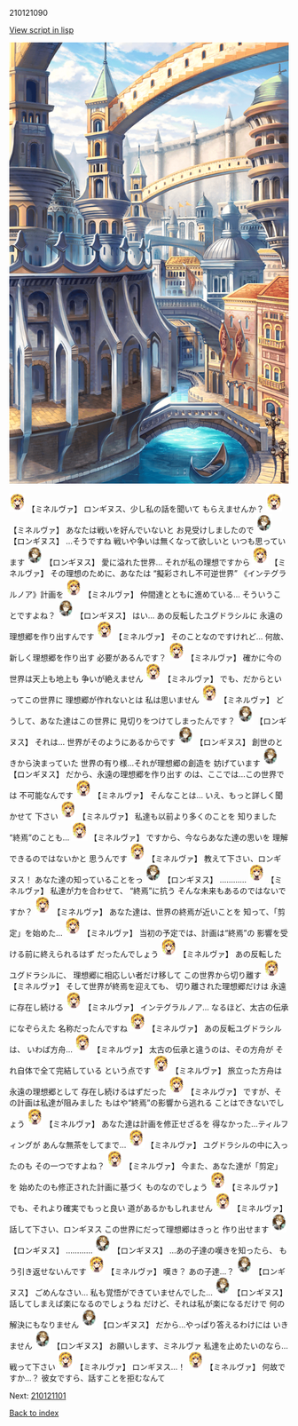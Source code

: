210121090

[View script in lisp](../scripts/210121090.txt)

![006_town2.png](../images/backgrounds/006_town2.png)

<img src="../images/units/5302521.png" alt="5302521.png" height="34"/>
【ミネルヴァ】
ロンギヌス、少し私の話を聞いて
もらえませんか？

<img src="../images/units/5302521.png" alt="5302521.png" height="34"/>
【ミネルヴァ】
あなたは戦いを好んでいないと
お見受けしましたので

<img src="../images/units/5300131.png" alt="5300131.png" height="34"/>
【ロンギヌス】
…そうですね
戦いや争いは無くなって欲しいと
いつも思っています

<img src="../images/units/5300131.png" alt="5300131.png" height="34"/>
【ロンギヌス】
愛に溢れた世界…
それが私の理想ですから

<img src="../images/units/5302521.png" alt="5302521.png" height="34"/>
【ミネルヴァ】
その理想のために、あなたは
“擬彩されし不可逆世界”
《インテグラルノア》計画を

<img src="../images/units/5302521.png" alt="5302521.png" height="34"/>
【ミネルヴァ】
仲間達とともに進めている…
そういうことですよね？

<img src="../images/units/5300131.png" alt="5300131.png" height="34"/>
【ロンギヌス】
はい…
あの反転したユグドラシルに
永遠の理想郷を作り出すんです

<img src="../images/units/5302521.png" alt="5302521.png" height="34"/>
【ミネルヴァ】
そのことなのですけれど…
何故、新しく理想郷を作り出す
必要があるんです？

<img src="../images/units/5302521.png" alt="5302521.png" height="34"/>
【ミネルヴァ】
確かに今の世界は天上も地上も
争いが絶えません

<img src="../images/units/5302521.png" alt="5302521.png" height="34"/>
【ミネルヴァ】
でも、だからといってこの世界に
理想郷が作れないとは
私は思いません

<img src="../images/units/5302521.png" alt="5302521.png" height="34"/>
【ミネルヴァ】
どうして、あなた達はこの世界に
見切りをつけてしまったんです？

<img src="../images/units/5300131.png" alt="5300131.png" height="34"/>
【ロンギヌス】
それは…
世界がそのようにあるからです

<img src="../images/units/5300131.png" alt="5300131.png" height="34"/>
【ロンギヌス】
創世のときから決まっていた
世界の有り様…それが理想郷の創造を
妨げています

<img src="../images/units/5300131.png" alt="5300131.png" height="34"/>
【ロンギヌス】
だから、永遠の理想郷を作り出す
のは、ここでは…この世界では
不可能なんです

<img src="../images/units/5302521.png" alt="5302521.png" height="34"/>
【ミネルヴァ】
そんなことは…
いえ、もっと詳しく聞かせて
下さい

<img src="../images/units/5302521.png" alt="5302521.png" height="34"/>
【ミネルヴァ】
私達も以前より多くのことを
知りました
“終焉”のことも…

<img src="../images/units/5302521.png" alt="5302521.png" height="34"/>
【ミネルヴァ】
ですから、今ならあなた達の思いを
理解できるのではないかと
思うんです

<img src="../images/units/5302521.png" alt="5302521.png" height="34"/>
【ミネルヴァ】
教えて下さい、ロンギヌス！
あなた達の知っていることをっ

<img src="../images/units/5300131.png" alt="5300131.png" height="34"/>
【ロンギヌス】
…………

<img src="../images/units/5302521.png" alt="5302521.png" height="34"/>
【ミネルヴァ】
私達が力を合わせて、
“終焉”に抗う
そんな未来もあるのではないですか？

<img src="../images/units/5302521.png" alt="5302521.png" height="34"/>
【ミネルヴァ】
あなた達は、世界の終焉が近いことを
知って、「剪定」を始めた…

<img src="../images/units/5302521.png" alt="5302521.png" height="34"/>
【ミネルヴァ】
当初の予定では、計画は“終焉”の
影響を受ける前に終えられるはず
だったんでしょう

<img src="../images/units/5302521.png" alt="5302521.png" height="34"/>
【ミネルヴァ】
あの反転したユグドラシルに、
理想郷に相応しい者だけ移して
この世界から切り離す

<img src="../images/units/5302521.png" alt="5302521.png" height="34"/>
【ミネルヴァ】
そして世界が終焉を迎えても、
切り離された理想郷だけは
永遠に存在し続ける

<img src="../images/units/5302521.png" alt="5302521.png" height="34"/>
【ミネルヴァ】
インテグラルノア…
なるほど、太古の伝承になぞらえた
名称だったんですね

<img src="../images/units/5302521.png" alt="5302521.png" height="34"/>
【ミネルヴァ】
あの反転ユグドラシルは、
いわば方舟…

<img src="../images/units/5302521.png" alt="5302521.png" height="34"/>
【ミネルヴァ】
太古の伝承と違うのは、その方舟が
それ自体で全て完結している
という点です

<img src="../images/units/5302521.png" alt="5302521.png" height="34"/>
【ミネルヴァ】
旅立った方舟は永遠の理想郷として
存在し続けるはずだった

<img src="../images/units/5302521.png" alt="5302521.png" height="34"/>
【ミネルヴァ】
ですが、その計画は私達が阻みました
もはや“終焉”の影響から逃れる
ことはできないでしょう

<img src="../images/units/5302521.png" alt="5302521.png" height="34"/>
【ミネルヴァ】
あなた達は計画を修正せざるを
得なかった…ティルフィングが
あんな無茶をしてまで…

<img src="../images/units/5302521.png" alt="5302521.png" height="34"/>
【ミネルヴァ】
ユグドラシルの中に入ったのも
その一つですよね？

<img src="../images/units/5302521.png" alt="5302521.png" height="34"/>
【ミネルヴァ】
今また、あなた達が「剪定」を
始めたのも修正された計画に基づく
ものなのでしょう

<img src="../images/units/5302521.png" alt="5302521.png" height="34"/>
【ミネルヴァ】
でも、それより確実でもっと良い
道があるかもしれません

<img src="../images/units/5302521.png" alt="5302521.png" height="34"/>
【ミネルヴァ】
話して下さい、ロンギヌス
この世界にだって理想郷はきっと
作り出せます

<img src="../images/units/5300131.png" alt="5300131.png" height="34"/>
【ロンギヌス】
…………

<img src="../images/units/5300131.png" alt="5300131.png" height="34"/>
【ロンギヌス】
…あの子達の嘆きを知ったら、
もう引き返せないんです

<img src="../images/units/5302521.png" alt="5302521.png" height="34"/>
【ミネルヴァ】
嘆き？
あの子達…？

<img src="../images/units/5300131.png" alt="5300131.png" height="34"/>
【ロンギヌス】
ごめんなさい…
私も覚悟ができていませんでした…

<img src="../images/units/5300131.png" alt="5300131.png" height="34"/>
【ロンギヌス】
話してしまえば楽になるのでしょうね
だけど、それは私が楽になるだけで
何の解決にもなりません

<img src="../images/units/5300131.png" alt="5300131.png" height="34"/>
【ロンギヌス】
だから…やっぱり答えるわけには
いきません

<img src="../images/units/5300131.png" alt="5300131.png" height="34"/>
【ロンギヌス】
お願いします、ミネルヴァ
私達を止めたいのなら…
戦って下さい

<img src="../images/units/5302521.png" alt="5302521.png" height="34"/>
【ミネルヴァ】
ロンギヌス…！

<img src="../images/units/5302521.png" alt="5302521.png" height="34"/>
【ミネルヴァ】
何故ですか…？
彼女ですら、話すことを拒むなんて

Next: [210121101](210121101.md)

[Back to index](index.md)
